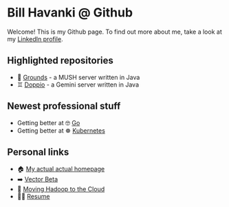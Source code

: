 # Bill Havanki @ Github

Welcome! This is my Github page. To find out more about me, take a look at my [LinkedIn profile](http://www.linkedin.com/in/billhavanki).

## Highlighted repositories

* 🏡 [Grounds](https://github.com/bhavanki/grounds) - a MUSH server written in Java
* ♊️ [Doppio](https://github.com/bhavanki/doppio) - a Gemini server written in Java

## Newest professional stuff

* Getting better at 🤓 [Go](https://go.dev/)
* Getting better at ☸️ [Kubernetes](https://kubernetes.io/)

## Personal links

* 🏠 [My actual actual homepage](https://havanki.com/)
* ➡️ [Vector Beta](https://vectorbeta.wordpress.com/)
* 📕 [Moving Hadoop to the Cloud](https://mh2c.com/)
* 🧑‍💻 [Resume](https://havanki.com/resume.html)

<!---
bhavanki/bhavanki is a ✨ special ✨ repository because its `README.md` (this file) appears on your GitHub profile.
You can click the Preview link to take a look at your changes.
--->
